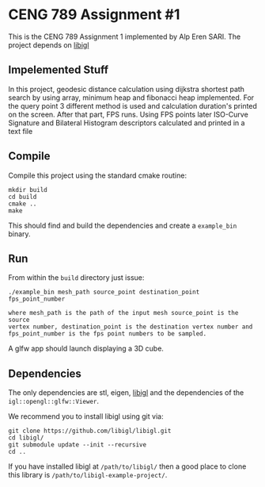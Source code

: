 # CENG 789 Assignment \#1

This is the CENG 789 Assignment 1 implemented by Alp Eren SARI.
The project depends on [libigl](http://libigl.github.io/libigl/)  

## Impelemented Stuff

In this project, geodesic distance calculation using dijkstra shortest path
search by using array, minimum heap and fibonacci heap implemented. For the
query point 3 different method is used and calculation duration's printed
on the screen. After that part, FPS runs. Using FPS points later ISO-Curve
Signature and Bilateral Histogram descriptors calculated and printed in a
text file

## Compile

Compile this project using the standard cmake routine:

    mkdir build
    cd build
    cmake ..
    make

This should find and build the dependencies and create a `example_bin` binary.

## Run

From within the `build` directory just issue:

    ./example_bin mesh_path source_point destination_point fps_point_number

    where mesh_path is the path of the input mesh source_point is the source
    vertex number, destination_point is the destination vertex number and
    fps_point_number is the fps point numbers to be sampled.

A glfw app should launch displaying a 3D cube.

## Dependencies

The only dependencies are stl, eigen, [libigl](http://libigl.github.io/libigl/) and
the dependencies of the `igl::opengl::glfw::Viewer`.

We recommend you to install libigl using git via:

    git clone https://github.com/libigl/libigl.git
    cd libigl/
    git submodule update --init --recursive
    cd ..

If you have installed libigl at `/path/to/libigl/` then a good place to clone
this library is `/path/to/libigl-example-project/`.
